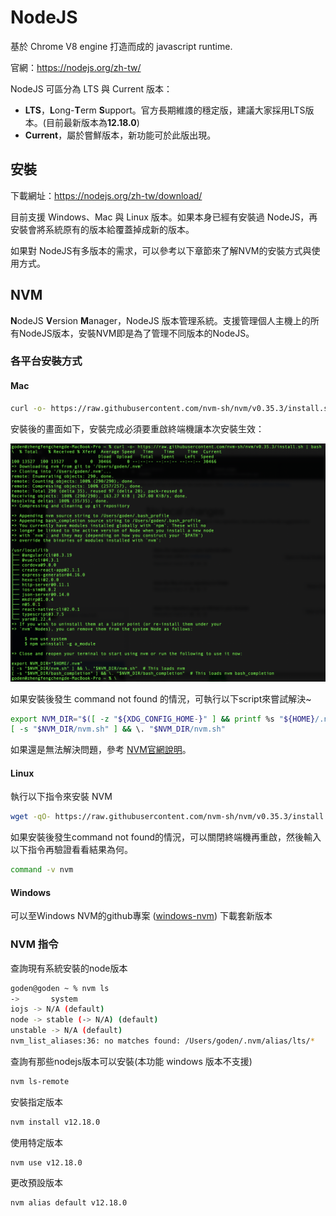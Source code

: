 # NodeJS

基於 Chrome V8 engine 打造而成的 javascript runtime.

官網：https://nodejs.org/zh-tw/

NodeJS 可區分為 LTS 與 Current 版本：

- **LTS**，**L**ong-**T**erm **S**upport。官方長期維謢的穩定版，建議大家採用LTS版本。(目前最新版本為**12.18.0**)
- **Current**，屬於嘗鮮版本，新功能可於此版出現。

## 安裝

下載網址：https://nodejs.org/zh-tw/download/

目前支援 Windows、Mac 與 Linux 版本。如果本身已經有安裝過 NodeJS，再安裝會將系統原有的版本給覆蓋掉成新的版本。

如果對 NodeJS有多版本的需求，可以參考以下章節來了解NVM的安裝方式與使用方式。

## NVM

**N**odeJS **V**ersion **M**anager，NodeJS 版本管理系統。支援管理個人主機上的所有NodeJS版本，安裝NVM即是為了管理不同版本的NodeJS。

### 各平台安裝方式

#### Mac

```bash
curl -o- https://raw.githubusercontent.com/nvm-sh/nvm/v0.35.3/install.sh | bash
```

安裝後的畫面如下，安裝完成必須要重啟終端機讓本次安裝生效：

![image-20200613142405760](captures/image-20200613142405760.png)

如果安裝後發生 command not found 的情況，可執行以下script來嘗試解決~

```bash
export NVM_DIR="$([ -z "${XDG_CONFIG_HOME-}" ] && printf %s "${HOME}/.nvm" || printf %s "${XDG_CONFIG_HOME}/nvm")"
[ -s "$NVM_DIR/nvm.sh" ] && \. "$NVM_DIR/nvm.sh"
```

如果還是無法解決問題，參考 [NVM官網說明](https://github.com/nvm-sh/nvm#troubleshooting-on-macos)。

#### Linux

執行以下指令來安裝 NVM

```bash
wget -qO- https://raw.githubusercontent.com/nvm-sh/nvm/v0.35.3/install.sh | bash
```

如果安裝後發生command not found的情況，可以關閉終端機再重啟，然後輸入以下指令再驗證看看結果為何。

```bash
command -v nvm
```

#### Windows

可以至Windows NVM的github專案 ([windows-nvm](https://github.com/coreybutler/nvm-windows/releases)) 下載套新版本

### NVM 指令

查詢現有系統安裝的node版本

```bash
goden@goden ~ % nvm ls
->       system
iojs -> N/A (default)
node -> stable (-> N/A) (default)
unstable -> N/A (default)
nvm_list_aliases:36: no matches found: /Users/goden/.nvm/alias/lts/*
```

查詢有那些nodejs版本可以安裝(本功能 windows 版本不支援)

```bash
nvm ls-remote
```

安裝指定版本

```bash
nvm install v12.18.0
```

使用特定版本

```
nvm use v12.18.0
```

更改預設版本

```bash
nvm alias default v12.18.0
```
